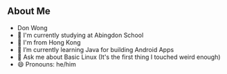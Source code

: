 ## About  Me

- Don Wong
- 📍 I'm currently studying at Abingdon School
- 📍 I'm from Hong Kong
- 🌱 I’m currently learning Java for building Android Apps
- 💬 Ask me about Basic Linux (It's the first thing I touched weird enough)
- 😄 Pronouns: he/him

<!--
**DonWongSolutions/DonWongSolutions** is a ✨ _special_ ✨ repository because its `README.md` (this file) appears on your GitHub profile.

Here are some ideas to get you started:

- 🔭 I’m currently working on ...
- 🌱 I’m currently learning ...
- 👯 I’m looking to collaborate on ...
- 🤔 I’m looking for help with ...
- 💬 Ask me about ...
- 📫 How to reach me: ...
- 😄 Pronouns: ...
- ⚡ Fun fact: ...
-->
